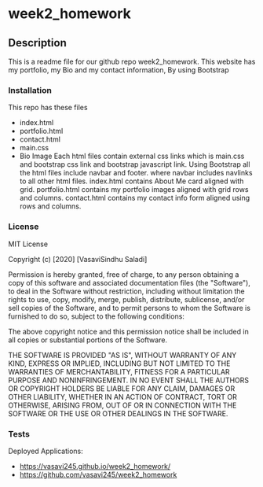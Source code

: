 # week2_homework
## Description
This is a readme file for our github repo week2_homework.
This website has my portfolio, my Bio and my contact information, By using Bootstrap
### Installation
 This repo has these files
 * index.html
 * portfolio.html
 * contact.html
 * main.css
 * Bio Image
 Each html files contain external css links which is main.css and bootstrap css link and bootstrap javascript link.
 Using Bootstrap all the html files include navbar and footer. where navbar includes navlinks to all other html files.
 index.html contains About Me card aligned with grid.
 portfolio.html contains my portfolio images aligned with grid rows and columns.
 contact.html contains my contact info form aligned using rows and columns.
 ### License
 MIT License

Copyright (c) [2020] [VasaviSindhu Saladi]

Permission is hereby granted, free of charge, to any person obtaining a copy
of this software and associated documentation files (the "Software"), to deal
in the Software without restriction, including without limitation the rights
to use, copy, modify, merge, publish, distribute, sublicense, and/or sell
copies of the Software, and to permit persons to whom the Software is
furnished to do so, subject to the following conditions:

The above copyright notice and this permission notice shall be included in all
copies or substantial portions of the Software.

THE SOFTWARE IS PROVIDED "AS IS", WITHOUT WARRANTY OF ANY KIND, EXPRESS OR
IMPLIED, INCLUDING BUT NOT LIMITED TO THE WARRANTIES OF MERCHANTABILITY,
FITNESS FOR A PARTICULAR PURPOSE AND NONINFRINGEMENT. IN NO EVENT SHALL THE
AUTHORS OR COPYRIGHT HOLDERS BE LIABLE FOR ANY CLAIM, DAMAGES OR OTHER
LIABILITY, WHETHER IN AN ACTION OF CONTRACT, TORT OR OTHERWISE, ARISING FROM,
OUT OF OR IN CONNECTION WITH THE SOFTWARE OR THE USE OR OTHER DEALINGS IN THE
SOFTWARE.
### Tests
Deployed Applications: 
*  https://vasavi245.github.io/week2_homework/
*  https://github.com/vasavi245/week2_homework


 

 

